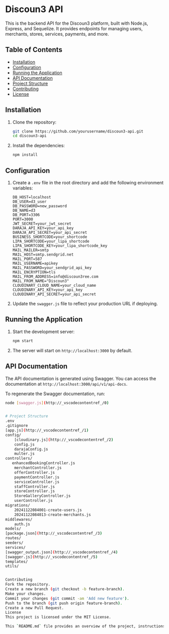 # Discoun3 API

This is the backend API for the Discoun3 platform, built with Node.js, Express, and Sequelize. It provides endpoints for managing users, merchants, stores, services, payments, and more.

## Table of Contents

- [Installation](#installation)
- [Configuration](#configuration)
- [Running the Application](#running-the-application)
- [API Documentation](#api-documentation)
- [Project Structure](#project-structure)
- [Contributing](#contributing)
- [License](#license)

## Installation

1. Clone the repository:

    ```sh
    git clone https://github.com/yourusername/discoun3-api.git
    cd discoun3-api
    ```

2. Install the dependencies:

    ```sh
    npm install
    ```

## Configuration

1. Create a `.env` file in the root directory and add the following environment variables:

    ```env
    DB_HOST=localhost
    DB_USER=d3_user
    DB_PASSWORD=new_password
    DB_NAME=d3
    DB_PORT=3306
    PORT=3000
    JWT_SECRET=your_jwt_secret
    DARAJA_API_KEY=your_api_key
    DARAJA_API_SECRET=your_api_secret
    BUSINESS_SHORTCODE=your_shortcode
    LIPA_SHORTCODE=your_lipa_shortcode
    LIPA_SHORTCODE_KEY=your_lipa_shortcode_key
    MAIL_MAILER=smtp
    MAIL_HOST=smtp.sendgrid.net
    MAIL_PORT=587
    MAIL_USERNAME=apikey
    MAIL_PASSWORD=your_sendgrid_api_key
    MAIL_ENCRYPTION=tls
    MAIL_FROM_ADDRESS=info@discoun3ree.com
    MAIL_FROM_NAME="Discoun3"
    CLOUDINARY_CLOUD_NAME=your_cloud_name
    CLOUDINARY_API_KEY=your_api_key
    CLOUDINARY_API_SECRET=your_api_secret
    ```

2. Update the `swagger.js` file to reflect your production URL if deploying.

## Running the Application

1. Start the development server:

    ```sh
    npm start
    ```

2. The server will start on `http://localhost:3000` by default.

## API Documentation

The API documentation is generated using Swagger. You can access the documentation at `http://localhost:3000/api/v1/api-docs`.

To regenerate the Swagger documentation, run:

```sh
node [swagger.js](http://_vscodecontentref_/0)


# Project Structure
.env
.gitignore
[app.js](http://_vscodecontentref_/1)
config/
    [cloudinary.js](http://_vscodecontentref_/2)
    config.js
    darajaConfig.js
    multer.js
controllers/
   enhancedBookingController.js
    merchantController.js
    offerController.js
    paymentController.js
    serviceController.js
    staffController.js
    storeController.js
    StoreGalleryController.js
    userController.js
migrations/
    20241122084001-create-users.js
    20241122084013-create-merchants.js
middlewares/
    auth.js
models/
[package.json](http://_vscodecontentref_/3)
routes/
seeders/
services/
[swagger_output.json](http://_vscodecontentref_/4)
[swagger.js](http://_vscodecontentref_/5)
templates/
utils/


Contributing
Fork the repository.
Create a new branch (git checkout -b feature-branch).
Make your changes.
Commit your changes (git commit -am 'Add new feature').
Push to the branch (git push origin feature-branch).
Create a new Pull Request.
License
This project is licensed under the MIT License.

This `README.md` file provides an overview of the project, instructions for installation and configuration, and details on how to run the application and access the API documentation. It also includes a section on contributing and the project structure.# D3-server
